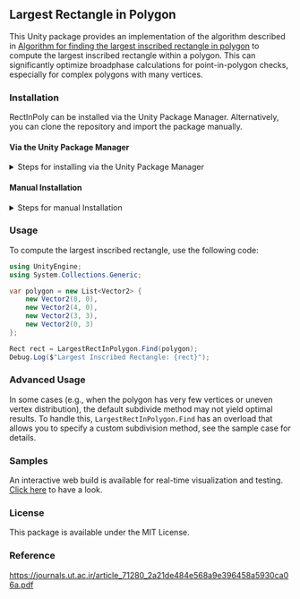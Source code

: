 ## Largest Rectangle in Polygon

This Unity package provides an implementation of the algorithm described in [Algorithm for finding the largest inscribed rectangle in
polygon](https://journals.ut.ac.ir/article_71280_2a21de484e568a9e396458a5930ca06a.pdf) to compute the largest inscribed rectangle within a polygon. This can significantly optimize broadphase calculations for point-in-polygon checks, especially for complex polygons with many vertices.

### Installation

RectInPoly can be installed via the Unity Package Manager. Alternatively, you can clone the repository and import the package manually.

####  Via the Unity Package Manager

<details><summary>Steps for installing via the Unity Package Manager</summary>

- Open the Unity Package Manager from the Window menu.

- Click the + button in the top left corner and select "Add package from git URL".

- Enter the following URL: `https://github.com/aillieo/RectInPoly.git#upm`

- Click the "Add" button to add the package to your project.</details>

#### Manual Installation

<details><summary>Steps for manual Installation</summary>

- Clone the repository to your local machine.

- Open your Unity project and navigate to the "Packages" folder.

- Drag the "RectInPoly" folder from the cloned repository into the "Packages" folder.

- Unity will import the package automatically.</details>

### Usage
To compute the largest inscribed rectangle, use the following code:

```csharp
using UnityEngine;
using System.Collections.Generic;

var polygon = new List<Vector2> {
    new Vector2(0, 0),
    new Vector2(4, 0),
    new Vector2(3, 3),
    new Vector2(0, 3)
};

Rect rect = LargestRectInPolygon.Find(polygon);
Debug.Log($"Largest Inscribed Rectangle: {rect}");
```

### Advanced Usage

In some cases (e.g., when the polygon has very few vertices or uneven vertex distribution), the default subdivide method may not yield optimal results. To handle this, `LargestRectInPolygon.Find` has an overload that allows you to specify a custom subdivision method, see the sample case for details. 

### Samples

An interactive web build is available for real-time visualization and testing. [Click here](https://aillieo.github.io/RectInPoly/) to have a look.

### License

This package is available under the MIT License.

### Reference

https://journals.ut.ac.ir/article_71280_2a21de484e568a9e396458a5930ca06a.pdf
